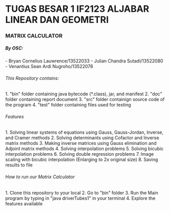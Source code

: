 <h1><strong>TUGAS BESAR 1 IF2123 ALJABAR LINEAR DAN GEOMETRI</strong></h1>

<h3>MATRIX CALCULATOR</h3>
<h5>By OSC:</h5>
    - Bryan Cornelius Lauwrence/13522033
    - Julian Chandra Sutadi/13522080
    - Venantius Sean Ardi Nugroho/13522078
    
<h6>This Repository contains:</h6>
1. "bin" folder containing java bytecode (*.class), jar, and manifest
2. "doc" folder containing report document
3. "src" folder containign source code of the program
4. "test" folder containing files used for testing

<h6>Features</h6>
1. Solving linear systems of equations using Gauss, Gauss-Jordan, Inverse, and Cramer methods
2. Solving determinants using Cofactor and Inverse matrix methods
3. Making inverse matrices using Gauss elimination and Adjoint matrix methods
4. Solving interpolation problems
5. Solving bicubic interpolation problems
6. Solving double regression problems
7. Image scaling with bicubic interpolation (Enlarging to 2x original size)
8. Saving results to file

<h6>How to run our Matrix Calculator</h6>
1. Clone this repository to your local
2. Go to "bin" folder
3. Run the Main program by typing in "java driverTubes1" in your terminal
4. Explore the features available
